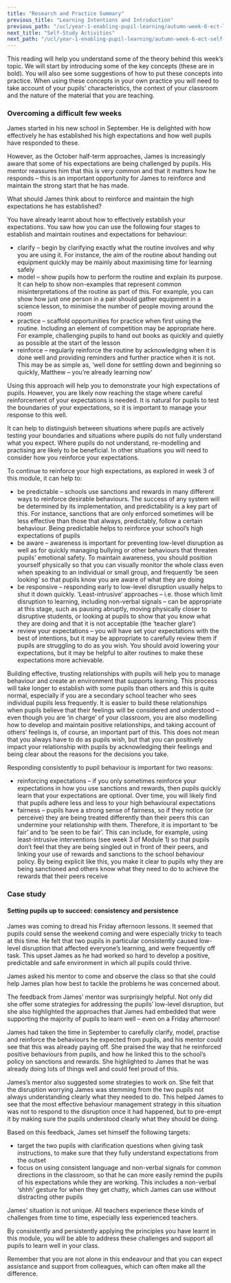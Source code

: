 ```yaml
---
title: "Research and Practice Summary"
previous_title: "Learning Intentions and Introduction"
previous_path: "/ucl/year-1-enabling-pupil-learning/autumn-week-6-ect-learning-intentions-and-introduction"
next_title: "Self-Study Activities"
next_path: "/ucl/year-1-enabling-pupil-learning/autumn-week-6-ect-self-study-activities"
---
```



This reading will help you understand some of the theory behind this week’s topic. We will start by introducing some of the key concepts (these are in bold). You will also see some suggestions of how to put these concepts into practice. When using these concepts in your own practice you will need to take account of your pupils’ characteristics, the context of your classroom and the nature of the material that you are teaching.



### Overcoming a difficult few weeks
James started in his new school in September. He is delighted with how effectively
he has established his high expectations and how well pupils have responded to these.

However, as the October half-term approaches, James is increasingly aware that some of his expectations are being challenged by pupils. His mentor reassures him that this is very common and that it matters how he responds – this is an important opportunity for James to reinforce and maintain the strong start that he has made.

What should James think about to reinforce and maintain the high expectations
  he has established?


You have already learnt about how to effectively establish your expectations. You saw how you can use the following four stages to establish and maintain routines and expectations for behaviour:

- clarify – begin by clarifying exactly what the routine involves and why you are using it. For instance, the aim of the routine about handing out equipment quickly may be mainly about maximising time for learning safely
- model – show pupils how to perform the routine and explain its purpose. It can help to show non-examples that represent common misinterpretations of the routine as part of this. For example, you can show how just one person in a pair should gather equipment in a science lesson, to minimise the number of people moving around the room
- practice – scaffold opportunities for practice when first using the routine. Including an element of competition may be appropriate here. For example, challenging pupils to hand out books as quickly and quietly as possible at the start of the lesson
- reinforce – regularly reinforce the routine by acknowledging when it is done well and providing reminders and further practice when it is not. This may be as simple as, ‘well done for settling down and beginning so quickly, Matthew – you’re already learning now’

Using this approach will help you to demonstrate your high expectations of pupils. However, you are likely now reaching the stage where careful reinforcement of your expectations is needed. It is natural for pupils to test the boundaries of your expectations, so it is important to manage your response to this well.

It can help to distinguish between situations where pupils are actively testing your boundaries and situations where pupils do not fully understand what you expect. Where pupils do not understand, re-modelling and practising are likely to be beneficial. In other situations you will need to consider how you reinforce your expectations.

To continue to reinforce your high expectations, as explored in week 3 of this module, it can help to:

- be predictable – schools use sanctions and rewards in many different ways to reinforce desirable behaviours. The success of any system will be determined by its implementation, and predictability is a key part of this. For instance, sanctions that are only enforced sometimes will be less effective than those that always, predictably, follow a certain behaviour. Being predictable helps to reinforce your school’s high expectations of pupils
- be aware – awareness is important for preventing low-level disruption as well as for quickly managing bullying or other behaviours that threaten pupils’ emotional safety. To maintain awareness, you should position yourself physically so that you can visually monitor the whole class even when speaking to an individual or small group, and frequently ‘be seen looking’ so that pupils know you are aware of what they are doing
- be responsive – responding early to low-level disruption usually helps to shut it down quickly. ‘Least-intrusive’ approaches – i.e. those which limit disruption to learning, including non-verbal signals – can be appropriate at this stage, such as pausing abruptly, moving physically closer to disruptive students, or looking at pupils to show that you know what they are doing and that it is not acceptable (the ‘teacher glare’)
- review your expectations – you will have set your expectations with the best of intentions, but it may be appropriate to carefully review them if pupils are struggling to do as you wish. You should avoid lowering your expectations, but it may be helpful to alter routines to make these expectations more achievable.

Building effective, trusting relationships with pupils will help you to manage behaviour and create an environment that supports learning. This process will take longer to establish with some pupils than others and this is quite normal, especially if you are a secondary school teacher who sees individual pupils less frequently. It is easier to build these relationships when pupils believe that their feelings will be considered and understood – even though you are ‘in charge’ of your classroom, you are also modelling how to develop and maintain positive relationships, and taking account of others’ feelings is, of course, an important part of this. This does not mean that you always have to do as pupils wish, but that you can positively impact your relationship with pupils by acknowledging their feelings and being clear about the reasons for the decisions you take.

Responding consistently to pupil behaviour is important for two reasons:

- reinforcing expectations – if you only sometimes reinforce your expectations in how you use sanctions and rewards, then pupils quickly learn that your expectations are optional. Over time, you will likely find that pupils adhere less and less to your high behavioural expectations
- fairness – pupils have a strong sense of fairness, so if they notice (or perceive) they are being treated differently than their peers this can undermine your relationship with them. Therefore, it is important to ‘be fair’ and to ‘be seen to be fair’. This can include, for example, using least-intrusive interventions (see week 3 of Module 1) so that pupils don’t feel that they are being singled out in front of their peers, and linking your use of rewards and sanctions to the school behaviour policy. By being explicit like this, you make it clear to pupils why they are being sanctioned and others know what they need to do to achieve the rewards that their peers receive



### Case study

#### Setting pupils up to succeed: consistency and persistence
James was coming to dread his Friday afternoon lessons. It seemed that pupils could
sense the weekend coming and were especially tricky to teach at this time. He felt
that two pupils in particular consistently caused low-level disruption that affected
everyone’s learning, and were frequently off task. This upset James as he had worked
so hard to develop a positive, predictable and safe environment in which all pupils
could thrive.

James asked his mentor to come and observe the class so that she could help James plan how best to tackle the problems he was concerned about.

The feedback from James’ mentor was surprisingly helpful. Not only did she offer some strategies for addressing the pupils’ low-level disruption, but she also highlighted the approaches that James had embedded that were supporting the majority of pupils to learn well – even on a Friday afternoon!

James had taken the time in September to carefully clarify, model, practise and reinforce the behaviours he expected from pupils, and his mentor could see that this was already paying off. She praised the way that he reinforced positive behaviours from pupils, and how he linked this to the school’s policy on sanctions and rewards. She highlighted to James that he was already doing lots of things well and could feel proud of this.

James’s mentor also suggested some strategies to work on. She felt that the disruption worrying James was stemming from the two pupils not always understanding clearly what they needed to do. This helped James to see that the most effective behaviour management strategy in this situation was not to respond to the disruption once it had happened, but to pre-empt it by making sure the pupils understood clearly what they should be doing.

Based on this feedback, James set himself the following targets:

* target the two pupils with clarification questions when giving task
    instructions, to make sure that they fully understand expectations from the
    outset
* focus on using consistent language and non-verbal signals for common
    directions in the classroom, so that he can more easily remind the pupils of
    his expectations while they are working. This includes a non-verbal ‘shhh’
    gesture for when they get chatty, which James can use without distracting
    other pupils

James’ situation is not unique. All teachers experience these kinds of challenges
from time to time, especially less experienced teachers. 

By consistently and persistently
applying the principles you have learnt in this module, you will be able to address
these challenges and support all pupils to learn well in your class. 

Remember that
you are not alone in this endeavour and that you can expect assistance and support
from colleagues, which can often make all the difference. 
